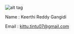 ![alt tag](https://avatars1.githubusercontent.com/u/21432930?v=3&s=460)

Name : Keerthi Reddy Gangidi

Email : kittu.tintu07@gmail.com
